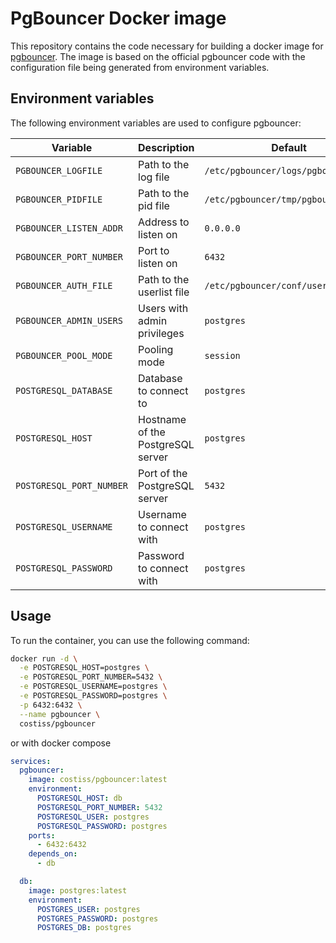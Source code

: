 # PgBouncer Docker image

This repository contains the code necessary for building a docker image for [pgbouncer](https://github.com/pgbouncer/pgbouncer).
The image is based on the official pgbouncer code with the configuration file being generated from environment variables.

## Environment variables

The following environment variables are used to configure pgbouncer:

| Variable                 | Description                       | Default                             |
| ------------------------ | --------------------------------- | ----------------------------------- |
| `PGBOUNCER_LOGFILE`      | Path to the log file              | `/etc/pgbouncer/logs/pgbouncer.log` |
| `PGBOUNCER_PIDFILE`      | Path to the pid file              | `/etc/pgbouncer/tmp/pgbouncer.pid`  |
| `PGBOUNCER_LISTEN_ADDR`  | Address to listen on              | `0.0.0.0`                           |
| `PGBOUNCER_PORT_NUMBER`  | Port to listen on                 | `6432`                              |
| `PGBOUNCER_AUTH_FILE`    | Path to the userlist file         | `/etc/pgbouncer/conf/userlist.txt`  |
| `PGBOUNCER_ADMIN_USERS`  | Users with admin privileges       | `postgres`                          |
| `PGBOUNCER_POOL_MODE`    | Pooling mode                      | `session`                           |
| `POSTGRESQL_DATABASE`    | Database to connect to            | `postgres`                          |
| `POSTGRESQL_HOST`        | Hostname of the PostgreSQL server | `postgres`                          |
| `POSTGRESQL_PORT_NUMBER` | Port of the PostgreSQL server     | `5432`                              |
| `POSTGRESQL_USERNAME`    | Username to connect with          | `postgres`                          |
| `POSTGRESQL_PASSWORD`    | Password to connect with          | `postgres`                          |

## Usage

To run the container, you can use the following command:

```bash
docker run -d \
  -e POSTGRESQL_HOST=postgres \
  -e POSTGRESQL_PORT_NUMBER=5432 \
  -e POSTGRESQL_USERNAME=postgres \
  -e POSTGRESQL_PASSWORD=postgres \
  -p 6432:6432 \
  --name pgbouncer \
  costiss/pgbouncer
```

or with docker compose

```yaml
services:
  pgbouncer:
    image: costiss/pgbouncer:latest
    environment:
      POSTGRESQL_HOST: db
      POSTGRESQL_PORT_NUMBER: 5432
      POSTGRESQL_USER: postgres
      POSTGRESQL_PASSWORD: postgres
    ports:
      - 6432:6432
    depends_on:
      - db

  db:
    image: postgres:latest
    environment:
      POSTGRES_USER: postgres
      POSTGRES_PASSWORD: postgres
      POSTGRES_DB: postgres
```
